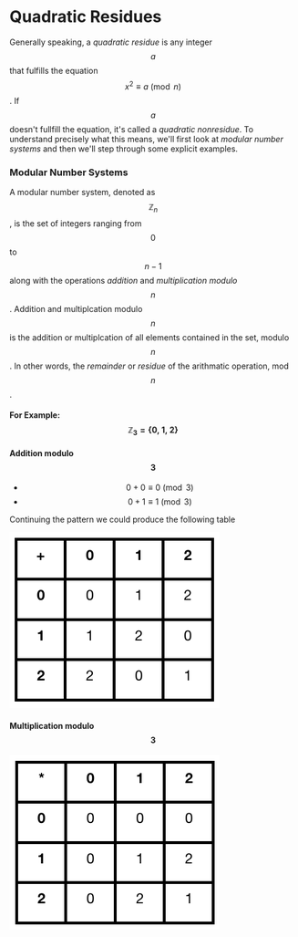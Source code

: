 # Quadratic Residues

Generally speaking, a _quadratic residue_ is any integer $$a$$ that fulfills the equation $$x^2 \equiv a \pmod{n}$$. If $$a$$ doesn't fullfill the equation, it's called a _quadratic nonresidue_. To understand precisely what this means, we'll first look at _modular number systems_ and then we'll step through some explicit examples. 

### Modular Number Systems

A modular number system, denoted as $$\mathbb{Z}_{n}$$, is the set of integers ranging from $$0$$ to $$n-1$$ along with the operations _addition_ and _multiplication modulo_ $$n$$. Addition and multiplcation modulo $$n$$ is the addition or multiplcation of all elements contained in the set, modulo $$n$$. In other words, the _remainder_ or _residue_ of the arithmatic operation, mod $$n$$. 

#### **For Example:** $$\mathbb{Z}_{3} = \left \{0,\:1,\:2 \right \} $$

#### Addition modulo $$3$$ 

* $$0+0\equiv 0  \pmod{3}$$ 
* $$0+1\equiv 1  \pmod{3}$$ 

Continuing the pattern we could produce the following table

![](../.gitbook/assets/add_mod_3.png)

#### Multiplication modulo $$3$$ 

![](../.gitbook/assets/mult_mod_3%20%281%29.png)

